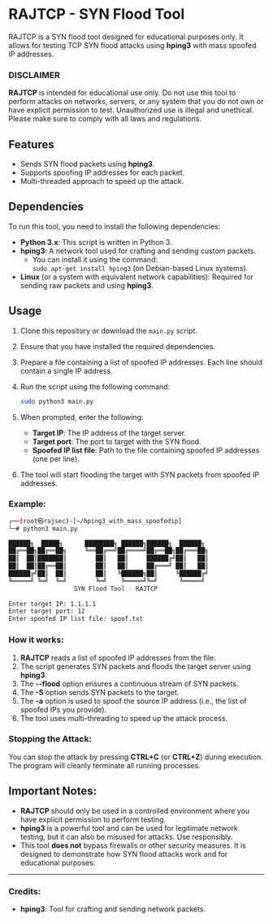 # RAJTCP - SYN Flood Tool

RAJTCP is a SYN flood tool designed for educational purposes only. It allows for testing TCP SYN flood attacks using **hping3** with mass spoofed IP addresses.

### DISCLAIMER
**RAJTCP** is intended for educational use only. Do not use this tool to perform attacks on networks, servers, or any system that you do not own or have explicit permission to test. Unauthorized use is illegal and unethical. Please make sure to comply with all laws and regulations.

## Features
- Sends SYN flood packets using **hping3**.
- Supports spoofing IP addresses for each packet.
- Multi-threaded approach to speed up the attack.

## Dependencies
To run this tool, you need to install the following dependencies:
- **Python 3.x**: This script is written in Python 3.
- **hping3**: A network tool used for crafting and sending custom packets.
  - You can install it using the command:  
    `sudo apt-get install hping3` (on Debian-based Linux systems).
- **Linux** (or a system with equivalent network capabilities): Required for sending raw packets and using **hping3**.

## Usage

1. Clone this repository or download the `main.py` script.
2. Ensure that you have installed the required dependencies.
3. Prepare a file containing a list of spoofed IP addresses. Each line should contain a single IP address.
4. Run the script using the following command:

   ```bash
   sudo python3 main.py
   ```

5. When prompted, enter the following:
   - **Target IP**: The IP address of the target server.
   - **Target port**: The port to target with the SYN flood.
   - **Spoofed IP list file**: Path to the file containing spoofed IP addresses (one per line).

6. The tool will start flooding the target with SYN packets from spoofed IP addresses.

### Example:
```bash
┌──(root㉿rajsec)-[~/hping3_with_mass_spoofedip]
└─# python3 main.py

██████╗  █████╗      ████████╗ ██████╗██████╗  ██████╗
██╔══██╗██╔══██╗     ╚══██╔══╝██╔════╝██╔══██╗██╔═══██╗
██║  ██║███████║        ██║   ██║     ██████╔╝██║   ██║
██║  ██║██╔══██║        ██║   ██║     ██╔═══╝ ██║   ██║
██████╔╝██║  ██║        ██║   ╚██████╗██║     ╚██████╔╝
╚═════╝ ╚═╝  ╚═╝        ╚═╝    ╚═════╝╚═╝      ╚═════╝ 
                  SYN Flood Tool - RAJTCP
    
Enter target IP: 1.1.1.1
Enter target port: 12
Enter spoofed IP list file: spoof.txt
```

### How it works:
1. **RAJTCP** reads a list of spoofed IP addresses from the file.
2. The script generates SYN packets and floods the target server using **hping3**.
3. The **--flood** option ensures a continuous stream of SYN packets.
4. The **-S** option sends SYN packets to the target.
5. The **-a** option is used to spoof the source IP address (i.e., the list of spoofed IPs you provide).
6. The tool uses multi-threading to speed up the attack process.

### Stopping the Attack:
You can stop the attack by pressing **CTRL+C** (or **CTRL+Z**) during execution. The program will cleanly terminate all running processes.

## Important Notes:
- **RAJTCP** should only be used in a controlled environment where you have explicit permission to perform testing.
- **hping3** is a powerful tool and can be used for legitimate network testing, but it can also be misused for attacks. Use responsibly.
- This tool **does not** bypass firewalls or other security measures. It is designed to demonstrate how SYN flood attacks work and for educational purposes.

---

### Credits:
- **hping3**: Tool for crafting and sending network packets.


